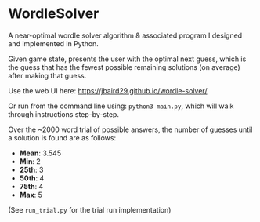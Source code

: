 # WordleSolver

A near-optimal wordle solver algorithm & associated program I designed and implemented in Python.

Given game state, presents the user with the optimal next guess, which is the guess that has the fewest 
possible remaining solutions (on average) after making that guess.

Use the web UI here: https://jbaird29.github.io/wordle-solver/

Or run from the command line using: `python3 main.py`, which will walk through instructions step-by-step.

Over the ~2000 word trial of possible answers, the number of guesses until a solution is found are as follows:
- **Mean**: 3.545
- **Min**: 2
- **25th**: 3
- **50th**: 4
- **75th**: 4
- **Max**: 5

(See `run_trial.py` for the trial run implementation)
